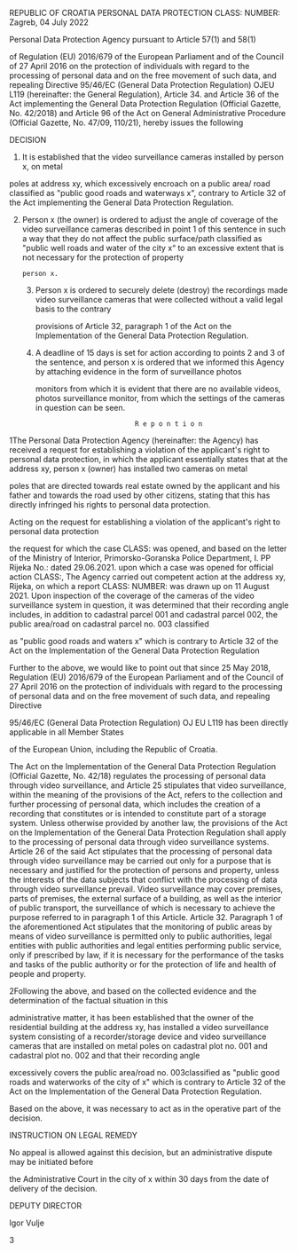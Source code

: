 REPUBLIC OF CROATIA
PERSONAL DATA PROTECTION
CLASS:
NUMBER:
Zagreb, 04 July 2022

Personal Data Protection Agency pursuant to Article 57(1) and 58(1)

of Regulation (EU) 2016/679 of the European Parliament and of the Council of 27 April 2016 on the protection of individuals with regard to the processing of personal data and on the free movement of such data, and repealing Directive 95/46/EC (General Data Protection Regulation) OJEU L119 (hereinafter: the General Regulation), Article 34. and Article 36 of the Act implementing the General Data Protection Regulation
(Official Gazette, No. 42/2018) and Article 96 of the Act on General Administrative Procedure
(Official Gazette, No. 47/09, 110/21), hereby issues the following

DECISION

1. It is established that the video surveillance cameras installed by person x, on metal

poles at address xy, which excessively encroach on a public area/
road classified as "public good roads and waterways x", contrary to Article 32 of the Act implementing
the General Data Protection Regulation.

2. Person x (the owner) is ordered to adjust the angle of coverage of the video surveillance cameras described
       in point 1 of this sentence in such a way that they do not affect the public surface/path classified as "public
       well roads and water of the city x“ to an excessive extent that is not necessary for the protection of property

       person x.

    3. Person x is ordered to securely delete (destroy) the recordings made
       video surveillance cameras that were collected without a valid legal basis to the contrary

       provisions of Article 32, paragraph 1 of the Act on the Implementation of the General Data Protection Regulation.

    4. A deadline of 15 days is set for action according to points 2 and 3 of the sentence, and person x is ordered
       that we informed this Agency by attaching evidence in the form of surveillance photos

       monitors from which it is evident that there are no available videos, photos
       surveillance monitor, from which the settings of the cameras in question can be seen.

                                    R e p o n t i o n 

1The Personal Data Protection Agency (hereinafter: the Agency) has received a request for establishing a violation of the applicant's right to personal data protection, in which the applicant essentially states that at the address xy, person x (owner) has installed two cameras on metal

poles that are directed towards real estate owned by the applicant and his father and towards the road used by other citizens, stating that this has directly
infringed his rights to personal data protection.

Acting on the request for establishing a violation of the applicant's right to personal data protection

the request for which the case CLASS: was opened, and based on the letter of the Ministry of Interior, Primorsko-Goranska Police Department, I. PP Rijeka No.: dated 29.06.2021. upon which a case was opened for official action CLASS:, The Agency carried out competent action at the address xy, Rijeka, on which a report CLASS: NUMBER: was drawn up on 11 August 2021. Upon inspection of the coverage of the cameras of the video surveillance system in question, it was determined that their recording angle includes, in addition to cadastral parcel 001 and cadastral parcel 002, the public area/road on cadastral parcel no. 003 classified

as "public good roads and waters x" which is contrary to Article 32 of the Act on the Implementation of the General Data Protection Regulation

Further to the above, we would like to point out that since 25 May 2018, Regulation (EU) 2016/679
of the European Parliament and of the Council of 27 April 2016 on the protection of individuals with regard to the processing of personal data and on the free movement of such data, and repealing Directive

95/46/EC (General Data Protection Regulation) OJ EU L119 has been directly applicable in all Member States

of the European Union, including the Republic of Croatia.

The Act on the Implementation of the General Data Protection Regulation (Official Gazette, No. 42/18) regulates the processing of personal data through video surveillance, and Article 25 stipulates that video surveillance, within the meaning of the provisions of the Act, refers to the collection and further processing of personal data, which includes the creation of a recording that constitutes or is intended to constitute part of a storage system. Unless otherwise provided by another law, the provisions of the Act on the Implementation of the General Data Protection Regulation shall apply to the processing of personal data through video surveillance systems. Article 26 of the said Act stipulates that the processing of personal data through video surveillance may be carried out only for a purpose that is necessary and justified for the protection of persons and property, unless the interests of the data subjects that conflict with the processing of data through video surveillance prevail. Video surveillance may cover premises, parts of premises, the external surface of a building, as well as the interior of public transport, the surveillance of which is necessary to achieve the purpose referred to in paragraph 1 of this Article. Article 32. Paragraph 1 of the aforementioned Act stipulates that the monitoring of public areas by means of video surveillance is permitted only to public authorities, legal entities with public authorities and legal entities performing public service, only if prescribed by law, if it is necessary for the performance of the tasks and tasks of the public authority or for the protection of life and health of people and property. 

2Following the above, and based on the collected evidence and the determination of the factual situation in this

administrative matter, it has been established that the owner of the residential building at the address xy, has installed a
video surveillance system consisting of a recorder/storage device and video surveillance cameras that are installed on metal poles on cadastral plot no. 001 and cadastral plot no. 002 and that their recording angle

excessively covers the public area/road no. 003classified as "public good roads and waterworks
of the city of x" which is contrary to Article 32 of the Act on the Implementation of the General Data Protection Regulation.

Based on the above, it was necessary to act as in the operative part of the decision.

INSTRUCTION ON LEGAL REMEDY

No appeal is allowed against this decision, but an administrative dispute may be initiated before

the Administrative Court in the city of x within 30 days from the date of delivery of the decision.

DEPUTY DIRECTOR

Igor Vulje

3
